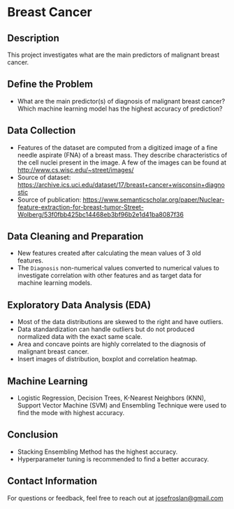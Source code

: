 # Breast Cancer

## Description
This project investigates what are the main predictors of malignant breast cancer.

## Define the Problem
- What are the main predictor(s) of diagnosis of malignant breast cancer? Which machine learning model has the highest accuracy of prediction?

## Data Collection
- Features of the dataset are computed from a digitized image of a fine needle aspirate (FNA) of a breast mass. They describe characteristics of the cell nuclei present in the image. A few of the images can be found at http://www.cs.wisc.edu/~street/images/
- Source of dataset: https://archive.ics.uci.edu/dataset/17/breast+cancer+wisconsin+diagnostic
- Source of publication: https://www.semanticscholar.org/paper/Nuclear-feature-extraction-for-breast-tumor-Street-Wolberg/53f0fbb425bc14468eb3bf96b2e1d41ba8087f36

## Data Cleaning and Preparation
- New features created after calculating the mean values of 3 old features.
- The `Diagnosis` non-numerical values converted to numerical values to investigate correlation with other features and as target data for machine learning models.

## Exploratory Data Analysis (EDA)
- Most of the data distributions are skewed to the right and have outliers.
- Data standardization can handle outliers but do not produced normalized data with the exact same scale.
- Area and concave points are highly correlated to the diagnosis of malignant breast cancer.
- Insert images of distribution, boxplot and correlation heatmap.

## Machine Learning
- Logistic Regression, Decision Trees, K-Nearest Neighbors (KNN), Support Vector Machine (SVM) and Ensembling Technique were used to find the mode with highest accuracy.

## Conclusion
- Stacking Ensembling Method has the highest accuracy.
- Hyperparameter tuning is recommended to find a better accuracy.

## Contact Information
For questions or feedback, feel free to reach out at josefroslan@gmail.com
